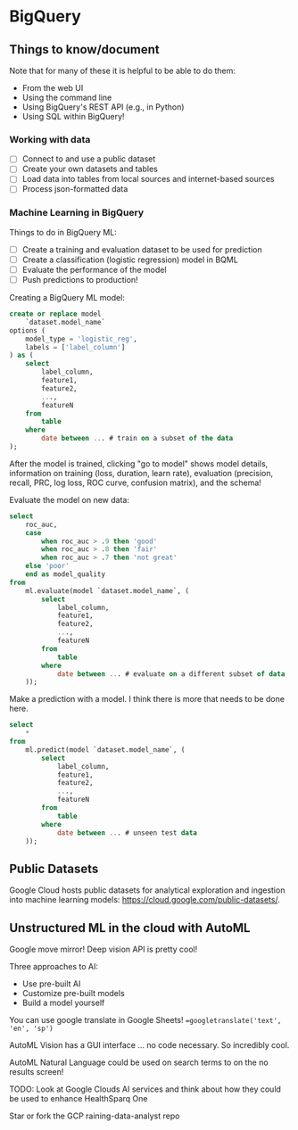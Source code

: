 # BigQuery

## Things to know/document

Note that for many of these it is helpful to be able to do them:
* From the web UI
* Using the command line
* Using BigQuery's REST API (e.g., in Python)
* Using SQL within BigQuery!

### Working with data
- [ ] Connect to and use a public dataset
- [ ] Create your own datasets and tables
- [ ] Load data into tables from local sources and internet-based sources
- [ ] Process json-formatted data

### Machine Learning in BigQuery
Things to do in BigQuery ML:
- [ ] Create a training and evaluation dataset to be used for prediction
- [ ] Create a classification (logistic regression) model in BQML
- [ ] Evaluate the performance of the model
- [ ] Push predictions to production!

Creating a BigQuery ML model:
``` sql
create or replace model
    `dataset.model_name`
options (
    model_type = 'logistic_reg', 
    labels = ['label_column']
) as (
    select
        label_column, 
        feature1, 
        feature2, 
        ..., 
        featureN
    from
        table
    where
        date between ... # train on a subset of the data
);
```
After the model is trained, clicking "go to model" shows model details, information on training (loss, duration, learn rate), evaluation (precision, recall, PRC, log loss, ROC curve, confusion matrix), and the schema!

Evaluate the model on new data:
``` sql
select
    roc_auc,
    case
        when roc_auc > .9 then 'good'
        when roc_auc > .8 then 'fair'
        when roc_auc > .7 then 'not great'
    else 'poor' 
    end as model_quality
from
    ml.evaluate(model `dataset.model_name`, (
        select
            label_column, 
            feature1, 
            feature2, 
            ..., 
            featureN
        from
            table
        where
            date between ... # evaluate on a different subset of data
    ));
```

Make a prediction with a model. I think there is more that needs to be done here.
``` sql
select
    *
from
    ml.predict(model `dataset.model_name`, (
        select
            label_column, 
            feature1, 
            feature2, 
            ..., 
            featureN
        from
            table
        where
            date between ... # unseen test data
    ));
```

## Public Datasets
Google Cloud hosts public datasets for analytical exploration and ingestion into machine learning models: https://cloud.google.com/public-datasets/.

## Unstructured ML in the cloud with AutoML
Google move mirror!
Deep vision API is pretty cool!

Three approaches to AI:
* Use pre-built AI
* Customize pre-built models
* Build a model yourself

You can use google translate in Google Sheets!
`=googletranslate('text', 'en', 'sp')`

AutoML Vision has a GUI interface ... no code necessary. So incredibly cool.

AutoML Natural Language could be used on search terms to on the no results screen!

TODO: Look at Google Clouds AI services and think about how they could be used to enhance HealthSparq One

Star or fork the GCP raining-data-analyst repo